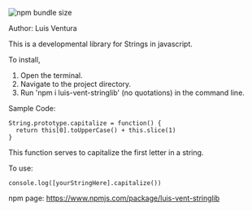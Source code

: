![npm bundle size](https://img.shields.io/bundlephobia/min/luis-vent-stringlib)

Author: Luis Ventura

This is a developmental library for Strings in javascript.

To install,
  1. Open the terminal.
  2. Navigate to the project directory.
  3. Run 'npm i luis-vent-stringlib' (no quotations) in the command line.

Sample Code:
```
String.prototype.capitalize = function() {
  return this[0].toUpperCase() + this.slice(1)
}
```
This function serves to capitalize the first letter in a string.

To use:
```
console.log([yourStringHere].capitalize())
```

npm page: https://www.npmjs.com/package/luis-vent-stringlib
